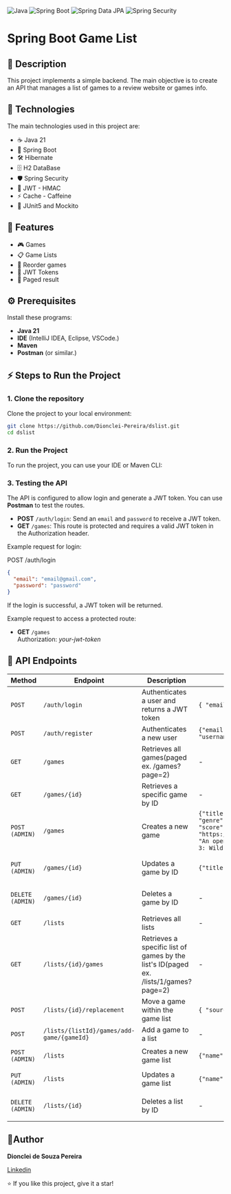 ![Java](https://img.shields.io/badge/Java-21-blue)
![Spring Boot](https://img.shields.io/badge/Spring%20Boot-3.4-green)
![Spring Data JPA](https://img.shields.io/badge/Spring%20Data%20JPA-3.4-green)
![Spring Security](https://img.shields.io/badge/Spring%20Security-6.4.1-blue)

# Spring Boot Game List

## 📖 Description

This project implements a simple backend. The main objective is to create an API that manages a list of games to a review website or games info.

## 🚀 **Technologies**

The main technologies used in this project are:

- ☕ Java 21 
- 🌱 Spring Boot  
- 🛠️ Hibernate  
- 🗄️ H2 DataBase
- 🛡️ Spring Security
- 🔐 JWT - HMAC
- ⚡ Cache - Caffeine
- 🧪 JUnit5 and Mockito

## 🎯 **Features**
- 🎮 Games  
- 📋 Game Lists
- 🔄 Reorder games  
- 🧾 JWT Tokens
- 📄 Paged result
  
## ⚙ Prerequisites

Install these programs:

- **Java 21**
- **IDE** (IntelliJ IDEA, Eclipse, VSCode.)
- **Maven**
- **Postman** (or similar.)

## ⚡ Steps to Run the Project

### 1. Clone the repository

Clone the project to your local environment:

```bash
git clone https://github.com/Dionclei-Pereira/dslist.git
cd dslist
```

### 2. Run the Project

To run the project, you can use your IDE or Maven CLI:

### 3. Testing the API

The API is configured to allow login and generate a JWT token. You can use **Postman** to test the routes.

- **POST** `/auth/login`: Send an `email` and `password` to receive a JWT token.
- **GET** `/games`: This route is protected and requires a valid JWT token in the Authorization header.

Example request for login:

POST /auth/login
```json
{
  "email": "email@gmail.com",
  "password": "password"
}
```

If the login is successful, a JWT token will be returned.

Example request to access a protected route:

- **GET** `/games` <br>
Authorization: _your-jwt-token_

## 📑 API Endpoints

| Method | Endpoint | Description | Request Body | Response |
|--------|----------|-------------|--------------|----------|
| `POST` | `/auth/login` | Authenticates a user and returns a JWT token | `{ "email": "email@gmail", "password": "passw" }` | `{ "token": "eyJhbGciOiJIUzUxMiJ9..." }` |
| `POST` | `/auth/register` | Authenticates a new user | `{"email": "email@gmail.com","phone": 999999999,"name": "username","password": "password"}` | `200 OK`<br>`400 Bad Request` |
| `GET`  | `/games` | Retrieves all games(paged ex. /games?page=2) | - | `200 OK` |
| `GET`  | `/games/{id}` | Retrieves a specific game by ID | - | `200 OK`<br>`404 Not Found`|
| `POST (ADMIN)` | `/games` | Creates a new game | `{"title": "The Witcher 3: Wild Hunt", "year": 2015, "genre": "RPG", "platforms": "PC, PS4, Xbox One", "score": 11, "imgUrl": "https://example.com/witcher3.jpg","shortDescription": "An open-world RPG.", "longDescription": "The Witcher 3: Wild Hunt is a game"}` | `201 Created`<br>`400 Bad Request`<br>`403 Forbidden`|
| `PUT (ADMIN)`  | `/games/{id}` | Updates a game by ID | `{"title": "The Witcher 4"}` | `200 OK`<br>`404 Not Found`<br>`403 Forbiden`<br>`400 Bad Request` |
| `DELETE (ADMIN)` | `/games/{id}` | Deletes a game by ID | - | `204 No Content`<br>`403 Forbidden`<br>`404 Not Found`<br>`400 Bad Request` |
| `GET`  | `/lists` | Retrieves all lists | - | `200 OK` |
| `GET`  | `/lists/{id}/games` | Retrieves a specific list of games by the list's ID(paged ex. /lists/1/games?page=2) | - | `200 OK`<br>`400 Bad Request`|
| `POST`  | `/lists/{id}/replacement` | Move a game within the game list | `{ "sourceIndex": "1", "destinationIndex": "4" }` | `200 OK`<br>`400 Bad Request`|
| `POST`  | `/lists/{listId}/games/add-game/{gameId}` | Add a game to a list | - | `200 OK`<br>`404 Not Found`|
| `POST (ADMIN)`  | `/lists` | Creates a new game list | `{"name": "Adventure"}` | `200 OK`<br>`400 Bad Request`<br>`403 Forbiden`|
| `PUT (ADMIN)`  | `/lists` | Updates a game list | `{"name": "AAA"}` | `200 OK`<br>`400 Bad Request`<br>`403 Forbiden`|
| `DELETE (ADMIN)`  | `/lists/{id}` | Deletes a list by ID | - | `204 No Content`<br>`403 Forbidden`<br>`404 Not Found`<br>`400 Bad Request`|

## 📜Author

**Dionclei de Souza Pereira**

[Linkedin](https://www.linkedin.com/in/dionclei-de-souza-pereira-07287726b/)

⭐️ If you like this project, give it a star!  
